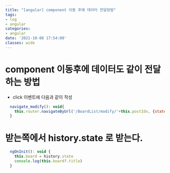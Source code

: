 ```yaml
---
title: "[angular] component 이동 후에 데이터 전달방법"
tags:
- log
- angular
categories:
- angular
date: '2021-10-08 17:54:00'
classes: wide
---
```


# component 이동후에 데이터도 같이 전달하는 방법
- click 이벤트에 다음과 같이 작성
```javascript
  navigate_modify(): void{
    this.router.navigateByUrl('/BoardList/modify/'+this.postIdx, {state: this.board})
  }
```

# 받는쪽에서 history.state 로 받는다.
```javascript
  ngOnInit(): void {
    this.board = history.state
    console.log(this.board?.title)
  }
```

